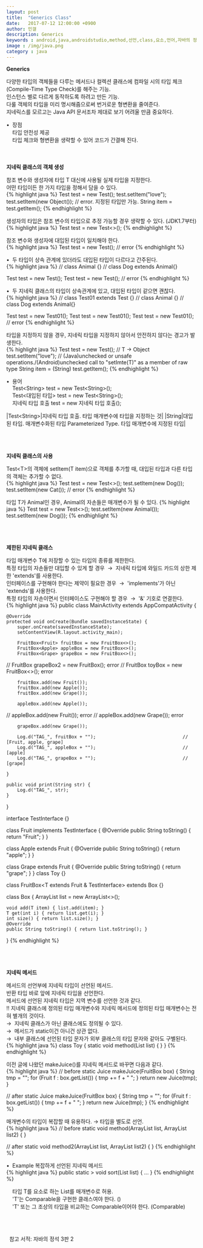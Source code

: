 ```yaml
---
layout: post
title:  "Generics Class"
date:   2017-07-12 12:00:00 +0900
author: 민갤
description: Generics
keywords : android,java,androidstudio,method,선언,class,요소,언어,자바의 정석,프로그래밍,Generics,Generics Class,제네릭스,지네릭스
image : /img/java.png
category : java
---
```

<div><strong class="h2">Generics</strong></div><p></p>
<div>다양한 타입의 객체들을 다루는 메서드나 컬렉션 클래스에 컴파일 시의 타입 체크(Compile-Time Type Check)를 해주는 기능.</div>
<div>인스턴스 별로 다르게 동작하도록 하려고 만든 기능.</div>
<div>다룰 객체의 타입을 미리 명시해줌으로써 번거로운 형변환을 줄여준다.</div>
<div>지네릭스를 모르고는 Java API 문서조차 제대로 보기 어려울 만큼 중요하다.</div><p></p>
<div>&#149;&nbsp; 장점</div>
<div>&nbsp; &nbsp; 타입 안전성 제공</div>
<div>&nbsp; &nbsp; 타입 체크와 형변환을 생략할 수 있어 코드가 간결해 진다.</div>

<br>
<br>
<br>

<div><strong>지네릭 클래스의 객체 생성</strong></div><p></p>
<div>참조 변수와 생성자에 타입 T 대신에 사용될 실제 타입을 지정한다.</div>
<div>어떤 타입이든 한 가지 타입을 정해서 담을 수 있다.</div>
{% highlight java %}
Test<String> test = new Test<String>();
test.setItem("love");
test.setItem(new Object());                      // error. 지정된 타입만 가능.
String item = test.getItem();
{% endhighlight %}<p></p>
<div>생성자의 타입은 참조 변수의 타입으로 추정 가능할 경우 생략할 수 있다. (JDK1.7부터)</div>
{% highlight java %}
Test<String> test = new Test<>();
{% endhighlight %}<p></p>
<div>참조 변수와 생성자에 대입된 타입이 일치해야 한다.</div>
{% highlight java %}
Test<String> test = new Test<Integer>();         // error
{% endhighlight %}<p></p>
<div>&#149;&nbsp; 두 타입이 상속 관계에 있더라도 대입된 타입이 다르다고 간주된다.</div>
{% highlight java %}
// class Animal {}
// class Dog extends Animal{}

Test<Animal> test = new Test<Animal>();
Test<Animal> test = new Test<Dog>();          // error
{% endhighlight %}<p></p>
<div>&#149;&nbsp; 두 지네릭 클래스의 타입이 상속관계에 있고, 대입된 타입이 같으면 괜찮다.</div>
{% highlight java %}
// class Test01<T> extends Test<T> {}
// class Animal {}
// class Dog extends Animal{}

Test<Animal> test = new Test01<Animal>();
Test<Dog> test = new Test01<Dog>();
Test<Animal> test = new Test01<Dog>();        // error
{% endhighlight %}<p></p>
<div>타입을 지정하지 않을 경우, 지네릭 타입을 지정하지 않아서 안전하지 않다는 경고가 발생한다.</div>
{% highlight java %}
Test test = new Test();                // T → Object
test.setItem("love");                  // (Java)unchecked or unsafe operations./(Android)unchecked call to "setImte(T)" as a member of raw type
String item = (String) test.getItem();
{% endhighlight %}<p></p>
<div>&#149;&nbsp; 용어</div>
<div>&nbsp; &nbsp; Test&lt;String&gt; test = new Test&lt;String&gt;();</div>
<div>&nbsp; &nbsp; Test&lt;<span class="red">대입된 타입</span>&gt; test = new Test&lt;String&gt;();</div>
<div>&nbsp; &nbsp; <span class="red">지네릭 타입 호출</span> test = new <span class="red">지네릭 타입 호출</span>();</div>

|Test&lt;String&gt;|지네릭 타입 호출. 타입 매개변수에 타입을 지정하는 것|
|String|대입된 타입. 매개변수화된 타입 Parameterized Type. 타입 매개변수에 지정된 타입|

<br>
<br>
<br>

<div><strong>지네릭 클래스의 사용</strong></div><p></p>
<div>Test&lt;T&gt;의 객체에 setItem(T item)으로 객체를 추가할 때, 대입된 타입과 다른 타입의 객체는 추가할 수 없다.</div>
{% highlight java %}
Test<Dog> test = new Test<>();
test.setItem(new Dog());
test.setItem(new Cat());          // error
{% endhighlight %}<p></p>
<div>타입 T가 Animal인 경우, Animal의 자손들은 매개변수가 될 수 있다.
{% highlight java %}
Test<Animal> test = new Test<>();
test.setItem(new Animal());
test.setItem(new Dog());
{% endhighlight %}<p></p>

<br>
<br>
<br>

<div><strong>제한된 지네릭 클래스</strong></div><p></p>
<div>타입 매개변수 T에 저장할 수 있는 타입의 종류를 제한한다.</div>
<div>특정 타입의 자손들만 대입할 수 있게 할 경우 &nbsp;→&nbsp; 지네릭 타입에 와일드 카드의 상한 제한 'extends'를 사용한다.</div>
<div>인터페이스를 구현해야 한다는 제약이 필요한 경우 &nbsp;→&nbsp; 'implements'가 아닌 'extends'를 사용한다.</div>
<div>특정 타입의 자손이면서 인터페이스도 구현해야 할 경우 &nbsp;→&nbsp; '&' 기호로 연결한다.</div>
{% highlight java %}
public class MainActivity extends AppCompatActivity {

    @Override
    protected void onCreate(Bundle savedInstanceState) {
        super.onCreate(savedInstanceState);
        setContentView(R.layout.activity_main);

        FruitBox<Fruit> fruitBox = new FruitBox<>();
        FruitBox<Apple> appleBox = new FruitBox<>();
        FruitBox<Grape> grapeBox = new FruitBox<>();
//        FruitBox<Grape> grapeBox2 = new FruitBox<Apple>();         error
//        FruitBox<Toy> toyBox = new FruitBox<>();                   error

        fruitBox.add(new Fruit());
        fruitBox.add(new Apple());
        fruitBox.add(new Grape());

        appleBox.add(new Apple());
//        appleBox.add(new Fruit());                                 error
//        appleBox.add(new Grape());                                 error

        grapeBox.add(new Grape());

        Log.d("TAG_", fruitBox + "");                                // [Fruit, apple, grape]
        Log.d("TAG_", appleBox + "");                                // [apple]
        Log.d("TAG_", grapeBox + "");                                // [grape]

    }

    public void print(String str) {
        Log.d("TAG_", str);
    }
}

interface TestInterface {}

class Fruit implements TestInterface {
    @Override
    public String toString() {
        return "Fruit";
    }
}

class Apple extends Fruit {
    @Override
    public String toString() {
        return "apple";
    }
}

class Grape extends Fruit {
    @Override
    public String toString() {
        return "grape";
    }
}
class Toy {}

class FruitBox<T extends Fruit & TestInterface> extends Box<T> {}

class Box<T> {
    ArrayList<T> list = new ArrayList<>();

    void add(T item) { list.add(item); }
    T get(int i) { return list.get(i); }
    int size() { return list.size(); }
    @Override
    public String toString() { return list.toString(); }
}
{% endhighlight %}<p></p>

<br>
<br>
<br>

<div><strong>지네릭 메서드</strong></div><p></p>
<div>메서드의 선언부에 지네릭 타입이 선언된 메서드.</div>
<div>반환 타입 바로 앞에 지네릭 타입을 선언한다.</div>
<div>메서드에 선언된 지네릭 타입은 지역 변수를 선언한 것과 같다.</div>
<div><span class="red">!!</span> 지네릭 클래스에 정의된 타입 매개변수와 지네릭 메서드에 정의된 타입 매개변수는 전혀 별개의 것이다.</div>
<div>→&nbsp; 지네릭 클래스가 아닌 클래스에도 정의될 수 있다.</div>
<div>→&nbsp; 메서드가 static이건 아니건 상관 없다.</div>
<div>→&nbsp; 내부 클래스에 선언된 타입 문자가 외부 클래스의 타입 문자와 같아도 구별된다.</div>
{% highlight java %}
class Toy {
    static <T> void method(List<T> list) { }
}
{% endhighlight %}<p></p>
<div>이전 글에 나왔던 makeJuice()를 지네릭 메서드로 바꾸면 다음과 같다.</div>
{% highlight java %}
// before 
static Juice makeJuice(FruitBox<? extends Fruit> box) {
    String tmp = "";
    for (Fruit f : box.getList()) {
        tmp += f + " ";
    }
    return new Juice(tmp);
}

// after
static <T extends Fruit> Juice makeJuice(FruitBox<T> box) {
    String tmp = "";
    for (Fruit f : box.getList()) {
        tmp += f + " ";
    }
    return new Juice(tmp);
}
{% endhighlight %}<p></p>
<div>매개변수의 타입이 복잡할 때 유용하다. → 타입을 별도로 선언.</div>
{% highlight java %}
// before 
static void method(ArrayList<? extends A> list, ArrayList<? extends A> list2) { }

// after
static <T extends A> void method2(ArrayList<T> list, ArrayList<T> list2) { }
{% endhighlight %}<p></p>
<div>&#149;&nbsp; Example 복잡하게 선언된 지네릭 메서드</div>
{% highlight java %}
public static <T extends Comparable<? super T>> void sort(List<T> list) { ... }
{% endhighlight %}<p></p>
<div>&nbsp; &nbsp; 타입 T를 요소로 하는 List를 매개변수로 허용.</div>
<div>&nbsp; &nbsp; 'T'는 Comparable을 구현한 클래스여야 한다. (<T extends Comparable>)</div>
<div>&nbsp; &nbsp; 'T' 또는 그 조상의 타입을 비교하는 Comparable이어야 한다. (Comparable<? super T>)</div>

<br>
<br>
<br>

&#149;&nbsp; 참고 서적: 자바의 정석 3판 2